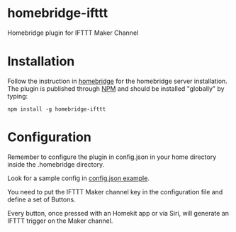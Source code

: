 # homebridge-ifttt
Homebridge plugin for IFTTT Maker Channel

# Installation
Follow the instruction in [homebridge](https://www.npmjs.com/package/homebridge) for the homebridge server installation.
The plugin is published through [NPM](https://www.npmjs.com/package/homebridge-ifttt) and should be installed "globally" by typing:

    npm install -g homebridge-ifttt

# Configuration
Remember to configure the plugin in config.json in your home directory inside the .homebridge directory.

Look for a sample config in [config.json example](https://github.com/ilcato/homebridge-ifttt/blob/master/config.json).

You need to put the IFTTT Maker channel key in the configuration file and define a set of Buttons.

Every button, once pressed with an Homekit app or via Siri, will generate an IFTTT trigger on the Maker channel.


